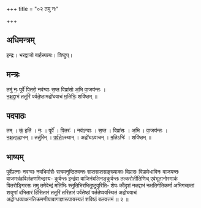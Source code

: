 +++
title = "०२ तमु नः"

+++
## अधिमन्त्रम्
इन्द्रः। भरद्वाजो बार्हस्पत्यः। त्रिष्टुप्।

## मन्त्रः
तमु॑ नः॒ पूर्वे॑ पि॒तरो॒ नव॑ग्वाः स॒प्त विप्रा॑सो अ॒भि वा॒जय॑न्तः ।  
न॒क्ष॒द्दा॒भं ततु॑रिं पर्वते॒ष्ठामद्रो॑घवाचं म॒तिभिः॒ शवि॑ष्ठम् ॥

## पदपाठः
तम् । ऊं॒ इति॑ । नः॒ । पूर्वे॑ । पि॒तरः॑ । नव॑ऽग्वाः । स॒प्त । विप्रा॑सः । अ॒भि । वा॒जय॑न्तः ।  
न॒क्ष॒त्ऽदा॒भम् । ततु॑रिम् । प॒र्व॒ते॒ऽस्थाम् । अद्रो॑घऽवाचम् । म॒तिऽभिः॑ । शवि॑ष्ठम् ॥

## भाष्यम्
पूर्वेप्रत्नाः नवग्वाः नवभिर्मासैः सत्रमनुष्ठितवन्तः सप्तसप्तसङ्ख्याकाः विप्रासः विप्रामेधाविनः वाजयन्तः वाजमन्नंहविर्लक्षणमिन्द्रस्य- कुर्वन्तः इन्द्रंवा वाजिनंबलिनङ्कुर्वन्तः तत्करोतीतिणिच् एवंभूतानोस्माकं पितरोङ्गिरसः तमु तमेवेन्द्रं मतिभिः स्तुतिभिरभितुष्टुवुरिति- शेषः कीदृशं नक्षद्दाभं नक्षतिर्गतिकर्मा अभिगच्छतां शत्रूणां दंभितारं हिंसितारं ततुरिं तरितारं पर्वतेष्ठां पर्ततेष्ववस्थितं अद्रोघवाचं अद्रोग्धव्याअनतिक्रमणीयावागाज्ञारूपायस्यतं शविष्ठं बलवत्तमं ॥ २ ॥